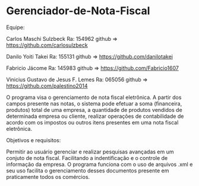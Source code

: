 # Gerenciador-de-Nota-Fiscal

Equipe: 

Carlos Maschi Sulzbeck Ra: 154962
github => https://github.com/carlosulzbeck

Danilo Yoiti Takei Ra: 155131 
github => https://github.com/danilotakei

Fabricio Jácome Ra: 145983
github => https://github.com/Fabricio1607

Vinicius Gustavo de Jesus F. Lemes Ra: 065056
github => https://github.com/palestino2014

  O programa visa o gerenciamento de nota fiscal eletrônica. A partir dos campos presente nas notas, o sistema pode efetuar a soma (financeira, produtos) total de uma empresa, a quantidade de produtos vendidos de determinada empresa ou cliente, realizar operações de contabilidade de acordo com os impostos ou outros itens presentes em uma nota fiscal eletrônica. 

Objetivos e requisitos: 

  Permitir ao usuário gerenciar e realizar pesquisas avançadas em um conjuto de nota fiscal. Facilitando a indentificação e o controle de informação da empresa. O programa funciona com o uso de arquivos .xml e seu uso facilita o gerenciamento desses documentos presente em praticamente todos os comércios. 
